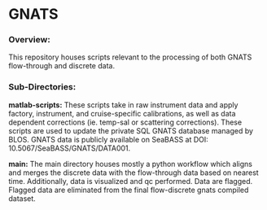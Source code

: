 # GNATS

### Overview:

This repository houses scripts relevant to the processing of both GNATS flow-through and discrete data.

### Sub-Directories:

**matlab-scripts:**  These scripts take in raw instrument data and apply factory, instrument, and cruise-specific calibrations, as well as data dependent corrections (ie. temp-sal or scattering corrections). These scripts are used to update the private SQL GNATS database managed by BLOS. GNATS data is publicly available on SeaBASS at DOI: 10.5067/SeaBASS/GNATS/DATA001.

**main:** The main directory houses mostly a python workflow which aligns and merges the discrete data with the flow-through data based on nearest time. Additionally, data is visualized and qc performed. Data are flagged. Flagged data are eliminated from the final flow-discrete gnats compiled dataset.